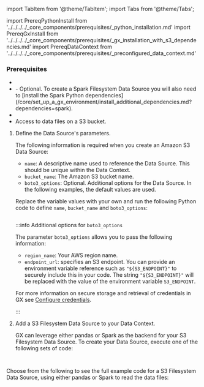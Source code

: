 import TabItem from '@theme/TabItem';
import Tabs from '@theme/Tabs';

import PrereqPythonInstall from '../../../../_core_components/prerequisites/_python_installation.md'
import PrereqGxInstall from '../../../../_core_components/prerequisites/_gx_installation_with_s3_dependencies.md'
import PrereqDataContext from '../../../../_core_components/prerequisites/_preconfigured_data_context.md'

### Prerequisites
- <PrereqPythonInstall/>
- <PrereqGxInstall/>
  - Optional. To create a Spark Filesystem Data Source you will also need to [install the Spark Python dependencies](/core/set_up_a_gx_environment/install_additional_dependencies.md?dependencies=spark).
- <PrereqDataContext/>
- Access to data files on a S3 bucket.

<Tabs>

<TabItem value="procedure" label="Procedure">

1. Define the Data Source's parameters.

   The following information is required when you create an Amazon S3 Data Source:

   - `name`: A descriptive name used to reference the Data Source.  This should be unique within the Data Context.
   - `bucket_name`: The Amazon S3 bucket name.
   - `boto3_options`: Optional. Additional options for the Data Source. In the following examples, the default values are used.

   Replace the variable values with your own and run the following Python code to define `name`, `bucket_name` and `boto3_options`:

   ```python title="Python" name="docs/docusaurus/docs/core/connect_to_data/filesystem_data/_create_a_data_source/_s3/_spark.py - define Data Source parameters"
   ```

   :::info Additional options for `boto3_options`

   The parameter `boto3_options` allows you to pass the following information:

   - `region_name`: Your AWS region name.
   - `endpoint_url`: specifies an S3 endpoint.  You can provide an environment variable reference such as `"${S3_ENDPOINT}"` to securely include this in your code.  The string `"${S3_ENDPOINT}"` will be replaced with the value of the environment variable `S3_ENDPOINT`.
   
   For more information on secure storage and retrieval of credentials in GX see [Configure credentials](/core/connect_to_data/sql_data/sql_data.md#configure-credentials).

   :::

2. Add a S3 Filesystem Data Source to your Data Context.

   GX can leverage either pandas or Spark as the backend for your S3 Filesystem Data Source.  To create your Data Source, execute one of the following sets of code:
 
   <Tabs queryString="data_source_type" groupId="data_source_type" defaultValue='pandas_filesystem'>

   <TabItem value="pandas_filesystem" label="pandas">

   ```python title="Python" name="docs/docusaurus/docs/core/connect_to_data/filesystem_data/_create_a_data_source/_s3/_pandas.py - add Data Source"
   ```

   </TabItem>

   <TabItem value="spark" label="Spark">

   ```python title="Python" name="docs/docusaurus/docs/core/connect_to_data/filesystem_data/_create_a_data_source/_s3/_spark.py - add Data Source"
   ```

   </TabItem>

   </Tabs>

</TabItem>

<TabItem value="sample_code" label="Sample code">

   Choose from the following to see the full example code for a S3 Filesystem Data Source, using either pandas or Spark to read the data files:

   <Tabs queryString="data_source_type" groupId="data_source_type" defaultValue='pandas_filesystem'>

   <TabItem value="pandas_filesystem" label="pandas example">

   ```python title="Python" name="docs/docusaurus/docs/core/connect_to_data/filesystem_data/_create_a_data_source/_s3/_pandas.py - full example"
   ```

   </TabItem>

   <TabItem value="spark" label="Spark example">

   ```python title="Python" name="docs/docusaurus/docs/core/connect_to_data/filesystem_data/_create_a_data_source/_s3/_spark.py - full example"
   ```

   </TabItem>

   </Tabs>

</TabItem>

</Tabs>

